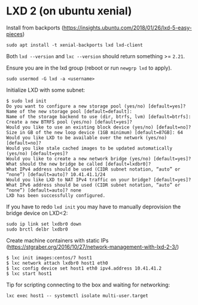 LXD 2 (on ubuntu xenial)
========================

Install from backports (https://insights.ubuntu.com/2018/01/26/lxd-5-easy-pieces)

    sudo apt install -t xenial-backports lxd lxd-client

Both `lxd --version` and `lxc --version` should return something >= `2.21`.

Ensure you are in the lxd group (reboot or run `newgrp lxd` to apply).

    sudo usermod -G lxd -a <username>

Initialize LXD with some subnet:

    $ sudo lxd init
    Do you want to configure a new storage pool (yes/no) [default=yes]? 
    Name of the new storage pool [default=default]: 
    Name of the storage backend to use (dir, btrfs, lvm) [default=btrfs]: 
    Create a new BTRFS pool (yes/no) [default=yes]? 
    Would you like to use an existing block device (yes/no) [default=no]? 
    Size in GB of the new loop device (1GB minimum) [default=87GB]: 64
    Would you like LXD to be available over the network (yes/no) [default=no]? 
    Would you like stale cached images to be updated automatically (yes/no) [default=yes]? 
    Would you like to create a new network bridge (yes/no) [default=yes]? 
    What should the new bridge be called [default=lxdbr0]? 
    What IPv4 address should be used (CIDR subnet notation, “auto” or “none”) [default=auto]? 10.41.41.1/24
    Would you like LXD to NAT IPv4 traffic on your bridge? [default=yes]? 
    What IPv6 address should be used (CIDR subnet notation, “auto” or “none”) [default=auto]? none
    LXD has been successfully configured.

If you have to redo `lxd init` you may have to manually deprovision the
bridge device on LXD<2:

    sudo ip link set lxdbr0 down
    sudo brctl delbr lxdbr0

Create machine containers with static IPs (https://stgraber.org/2016/10/27/network-management-with-lxd-2-3/)

    $ lxc init images:centos/7 host1
    $ lxc network attach lxdbr0 host1 eth0
    $ lxc config device set host1 eth0 ipv4.address 10.41.41.2
    $ lxc start host1

Tip for scripting connecting to the box and waiting for networking:

    lxc exec host1 -- systemctl isolate multi-user.target
